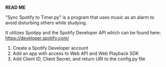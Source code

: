 **READ ME**

"Sync Spotify to Timer.py" is a program that uses music as an alarm to avoid disturbing others while studying. 

It utilizes Spotipy and the Spotify Developer API which can be found here: https://developer.spotify.com/

1. Create a Spotify Developer account
2. Add an app with access to Web API and Web Playback SDK
3. Add Client ID, Client Secret, and return URI to the config.py file

